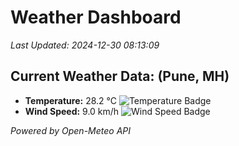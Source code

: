
# Weather Dashboard

_Last Updated: 2024-12-30 08:13:09_

## Current Weather Data: (Pune, MH)
- **Temperature:** 28.2 °C ![Temperature Badge](https://img.shields.io/badge/Temperature-Medium%20Temp-green)
- **Wind Speed:** 9.0 km/h ![Wind Speed Badge](https://img.shields.io/badge/Wind%20Speed-Low%20Wind-blue)

*Powered by Open-Meteo API*

